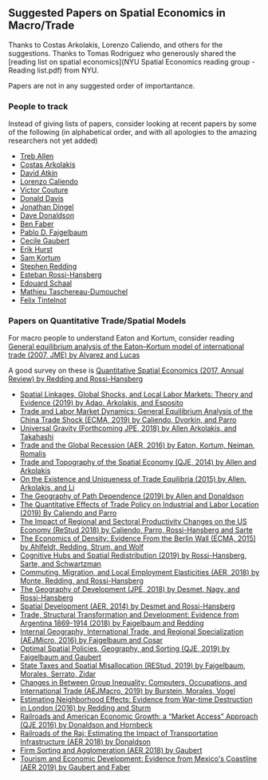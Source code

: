 ## Suggested Papers on Spatial Economics in Macro/Trade
Thanks to Costas Arkolakis, Lorenzo Caliendo, and others for the suggestions. Thanks to Tomas Rodriguez who generously shared the [reading list on spatial economics](NYU Spatial Economics reading group - Reading list.pdf) from NYU.

Papers are not in any suggested order of importantance.

### People to track
Instead of giving lists of papers, consider looking at recent papers by some of the following (in alphabetical order, and with all apologies to the amazing researchers not yet added)
- [Treb Allen](https://sites.google.com/site/treballen/)
- [Costas Arkolakis](http://www.econ.yale.edu/~ka265/)
- [David Atkin](https://www.mit.edu/~atkin/)
- [Lorenzo Caliendo](https://sites.google.com/site/lorenzocaliendo/)
- [Victor Couture](http://faculty.haas.berkeley.edu/couture/index.html?_ga=2.132578698.589686807.1578425949-1977489864.1571180423)
- [Donald Davis](https://sites.google.com/site/drdavis001/home/research)
- [Jonathan Dingel](https://faculty.chicagobooth.edu/jonathan.dingel/)
- [Dave Donaldson](https://economics.mit.edu/faculty/ddonald) 
- [Ben Faber](https://eml.berkeley.edu/~faberb/)
- [Pablo D. Fajgelbaum](http://www.econ.ucla.edu/pfajgelbaum/)
- [Cecile Gaubert](https://eml.berkeley.edu/~cecile.gaubert/)
- [Erik Hurst](https://www.chicagobooth.edu/faculty/directory/h/erik-hurst)
- [Sam Kortum](http://kortum.elisites.yale.edu/)
- [Stephen Redding](http://www.princeton.edu/~reddings/) 
- [Esteban Rossi-Hansberg](https://www.princeton.edu/~erossi/)
- [Edouard Schaal](https://sites.google.com/site/edouardschaal/research)
- [Mathieu Taschereau-Dumouchel](https://www.mathtd.info/)
- [Felix Tintelnot](http://felix-tintelnot.wikidot.com/research) 

### Papers on Quantitative Trade/Spatial Models

For macro people to understand Eaton and Kortum, consider reading [General equilibrium analysis of the Eaton–Kortum model of international trade (2007, JME) by Alvarez and Lucas](https://www.sciencedirect.com/science/article/pii/S0304393206002169)

A good survey on these is [Quantitative Spatial Economics (2017, Annual Review) by Redding and Rossi-Hansberg](https://www.annualreviews.org/doi/abs/10.1146/annurev-economics-063016-103713)

- [Spatial Linkages, Global Shocks, and Local Labor
Markets: Theory and Evidence (2019) by Adao, Arkolakis, and Esposito](http://www.econ.yale.edu/~ka265/research/LaborSupplyTrade/Adao%20Arkolakis%20Esposito%20Spatial%20Links%20Global%20Shocks%20Local%20Labor%20Markets.pdf)
- [Trade and Labor Market Dynamics: General Equilibrium Analysis of the China Trade Shock (ECMA, 2019) by Caliendo, Dvorkin, and Parro](https://www.google.com/url?q=https%3A%2F%2Fspinup-000d1a-wp-offload-media.s3.amazonaws.com%2Ffaculty%2Fwp-content%2Fuploads%2Fsites%2F40%2F2019%2F06%2FCDP.pdf&sa=D&sntz=1&usg=AFQjCNHNh33ZESCatHsc-tfzM7ih3TVj-w)
- [Universal Gravity (Forthcoming JPE, 2018) by Allen Arkolakis, and Takahashi](http://www.econ.yale.edu/~ka265/research/UniversalGravity/AAT%20-%20Universal%20Gravity%20-%20paper.pdf)
- [Trade and the Global Recession (AER, 2016) by Eaton, Kortum, Neiman, Romalis](https://faculty.chicagobooth.edu/brent.neiman/research/EKNR.pdf)
- [Trade and Topography of the Spatial Economy (QJE, 2014) by Allen and Arkolakis](http://www.econ.yale.edu/~ka265/research/Topography/AllenArkolakis.pdf)
- [On the Existence and Uniqueness of Trade Equilibria (2015) by Allen, Arkolakis, and Li ](http://www.econ.yale.edu/~ka265/research/OnExistenceUniqueness/Allen%20Arkolakis%20Li%20%20-%20Existence%20Uniqueness.pdf)
- [The Geography of Path Dependence (2019) by Allen and Donaldson](https://dl.dropbox.com/s/0ww1i1sbi2e6u6u/Allen%20and%20Donaldson%20-%20Path%20Dependence.pdf)
- [The Quantitative Effects of Trade Policy on Industrial and Labor Location (2019) By Caliendo and Parro](https://spinup-000d1a-wp-offload-media.s3.amazonaws.com/faculty/wp-content/uploads/sites/40/2019/11/QETPILL.pdf)
- [The Impact of Regional and Sectoral Productivity Changes on the US Economy (ReStud 2018) by Caliendo, Parro, Rossi-Hansberg and Sarte](https://spinup-000d1a-wp-offload-media.s3.amazonaws.com/faculty/wp-content/uploads/sites/40/2019/06/RSSUS.pdf)
- [The Economics of Density: Evidence From the Berlin Wall (ECMA, 2015) by Ahlfeldt, Redding, Strum, and Wolf](https://www.princeton.edu/~reddings/pubpapers/Berlin-Ecta-10876.pdf)
- [Cognitive Hubs and Spatial Redistribution (2019) by Rossi-Hansberg, Sarte, and Schwartzman](https://www.princeton.edu/~erossi/CHSR.pdf)
- [Commuting, Migration, and Local Employment Elasticities (AER, 2018) by Monte, Redding, and Rossi-Hansberg](https://www.princeton.edu/~erossi/CMLEE.pdf)
- [The Geography of Development (JPE, 2018) by Desmet, Nagy, and Rossi-Hansberg](https://www.princeton.edu/~erossi/GD.pdf) 
- [Spatial Development (AER, 2014) by Desmet and Rossi-Hansberg](https://www.princeton.edu/~erossi/SD.pdf)
- [Trade, Structural Transformation and Development: Evidence from Argentina 1869-1914 (2018) by Fajgelbaum and Redding](http://www.econ.ucla.edu/pfajgelbaum/Argentina.pdf)
- [Internal Geography, International Trade, and Regional Specialization (AEJMicro, 2016) by Fajgelbaum and Cosar](http://www.econ.ucla.edu/pfajgelbaum/cf_IGITRS.pdf)
- [Optimal Spatial Policies, Geography, and Sorting (QJE, 2019) by Fajgelbaum and Gaubert](http://www.econ.ucla.edu/pfajgelbaum/OSPGS.pdf)
- [State Taxes and Spatial Misallocation (REStud, 2019) by Fajgelbaum, Morales, Serrato, Zidar](http://www.econ.ucla.edu/pfajgelbaum/STSMUS.pdf)
- [Changes in Between Group Inequality: Computers, Occupations, and International Trade (AEJMacro, 2019) by Burstein, Morales, Vogel](http://www.econ.ucla.edu/jvogel/BMV.pdf)
- [Estimating Neighborhood Effects: Evidence from War-time Destruction in London (2016) by Redding and Sturm](http://www.princeton.edu/~reddings/papers/LWW2-9Mar16.pdf)
- [Railroads and American Economic Growth: a “Market Access” Approach (QJE 2016) by Donaldson and Hornbeck](http://dave-donaldson.com/wp-content/uploads/2016/10/Donaldson_Hornbeck_Railroads_paper.pdf)
- [Railroads of the Raj: Estimating the Impact of Transportation Infrastructure (AER 2018) by Donaldson](https://dave-donaldson.com/wp-content/uploads/2018/03/Donaldson_RRRaj_AER.pdf)
- [Firm Sorting and Agglomeration (AER 2018) by Gaubert](http://eml.berkeley.edu/~cecile.gaubert/firm_sorting_gaubert.pdf)
- [Tourism and Economic Development: Evidence from Mexico's Coastline (AER 2019) by Gaubert and Faber](https://www.dropbox.com/s/w08bdts16g19d3k/Faber_Gaubert_Tourism.pdf?raw=1)

<!---
### Some Lecture Notes/Reading Lists
Also, see the following lecture notes:
- [Big Data in Spatial Economics 1 by Couture and Green](https://uc9501a5f701fbed492fd9b8eae2.dl.dropboxusercontent.com/cd/0/inline2/AvuCAHja4Z_diTAbcizsGBRbfU9KFbnxx50QmoAPPeBIqMVyDWPY7t-ob_rcrAE9HXy6OLppcBLh3HWQtF7jNqY8701DWX7oYMiMtUZSdOqlKYviWLBgGFm3JgVCdzV_zra1oJNQ8hV4HmJWd7eAJgRvcQWL1OtGpG7COShoVlQ5qY7PmT3Hy0Ak2Vc98eDDytEhW_utV0CLVWroa1St9UcycEcge2ywAplDLd8ksE6oNCFXnN89wyHDSn3od73aEDgAIfHQrlRylINT9rgpihGEjDwfJXxcCixYI-xc2eimWOdxVtn5tiinIRXqEJkOGzSeeIqFagzNiDpYuz2ZNxnfsWndkcxo0epKWMZC3OwBCQ/file#) and [Big Data in Spatial Economics 2 by Couture and Green](https://uc8e15a47adab652e81abafb14af.dl.dropboxusercontent.com/cd/0/inline2/AvtZhQstKju90Xap_949n5KsWEAmrok0sk8EvcXrP70EQSv4rN1it8-vLD-J8qfzZ1h6oE5vbYDddll8lJ_shnR9Rn11WpMhknzOkA57h8qZzHYkXXnzd7p6Zs_-q6jbO6pgcMCX7APmULWS3OQZLPX40N2vPHpKjPmYNr0HD4DWh1xMNjoPScrLgcuwHyRn4wuyVd5DVvPnQlwF4-9F4B04AZlbyHWuLenLajLymdJTtVAPfD02IKOlUiFDEMMuj8fmcgam84qWT5gGNQGO8gFVnQzMi4vPMq1kuOnkzlXGF3A6gtn2oAiR1-umkJXin56GRkv82QNeCmYNrEFZ0ygHWJMXskB5Z5aauYz4Wnh1sw/file#)
-->
